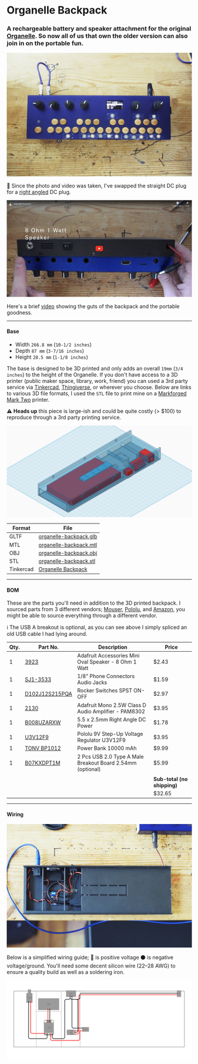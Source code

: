 # Organelle Backpack

### A rechargeable battery and speaker attachment for the original [Organelle](https://www.youtube.com/watch?v=DkwYAB6EeFE). So now all of us that own the older version can also join in on the portable fun.



![Organelle Backpack IRL](./images/organelle-backpack-irl.jpg)

:eyes: Since the photo and video was taken, I've swapped the straight DC plug for a [right angled](https://www.amazon.com/gp/product/B008UZARXW/ref=ppx_yo_dt_b_asin_title_o01_s00?ie=UTF8&psc=1) DC plug.



<a href="https://youtu.be/qm4NnYaNKb8" target="_blank">![Organelle Backpack YouTube](./images/organelle-backpack-yt.jpg)</a>

Here's a brief [video](https://youtu.be/qm4NnYaNKb8) showing the guts of the backpack and the portable goodness.



---

#### Base

- Width `266.8 mm` (`10-1/2 inches`)
- Depth `87 mm` (`3-7/16 inches`)
- Height `28.5 mm` (`1-1/8 inches`)

The base is designed to be 3D printed and only adds an overall `19mm` (`3/4 inches`) to the height of the Organelle. If you don't have access to a 3D printer (public maker space, library, work, friend) you can used a 3rd party service via [Tinkercad](https://www.tinkercad.com/things/ilVILA7wP3c-organelle-backpack/edit), [Thingiverse](https://thingiverse.com/), or wherever you choose. Below are links to various 3D file formats, I used the `STL` file to print mine on a [Markforged Mark Two](https://markforged.com/mark-two/) printer.

:warning: **Heads up** this piece is large-ish and could be quite costly (> $100) to reproduce through a 3rd party printing service.

<a href="https://www.tinkercad.com/embed/jNgClqApGlD" target="_blank">![Organelle Backpack Tinkercad](./images/organelle-backpack-iso.jpg)</a>




| Format | File |
| ------ | ---- |
| GLTF | [organelle-backpack.glb](./organelle-backpack.glb) |
| MTL | [organelle-backpack.mtl](./organelle-backpack.mtl) |
| OBJ | [organelle-backpack.obj](./organelle-backpack.obj) |
| STL | [organelle-backpack.stl](./organelle-backpack.stl) |
| Tinkercad | [Organelle Backpack](https://www.tinkercad.com/things/ilVILA7wP3c) |



---

#### BOM

These are the parts you'll need in addition to the 3D printed backpack. I sourced parts from 3 different vendors; [Mouser](https://mouser.com/), [Pololu](https://pololu.com), and [Amazon](https://amazon.com), you might be able to source everything through a different vendor.

 ℹ️ The USB A breakout is optional, as you can see above I simply spliced an old USB cable I had lying around.

| Qty.| Part No. | Description | Price |
| ---- | ---- | ---- | ---- |
| 1  | [3923](https://www.mouser.com/ProductDetail/485-3923) | Adafruit Accessories Mini Oval Speaker - 8 Ohm 1 Watt | $2.43 |
| 1 | [SJ1-3533](https://www.mouser.com/ProductDetail/CUI-Devices/SJ1-3533) | 1/8" Phone Connectors Audio Jacks | $1.59 |
| 1 | [D102J12S215PQA](https://www.mouser.com/ProductDetail/CK/D102J12S215PQA?qs=sGAEpiMZZMtNT9UGfLL4eOd3cDQgL8vMBYotf5dbv78%3D) | Rocker Switches SPST ON-OFF | $2.97 |
| 1 | [2130](https://www.mouser.com/ProductDetail/485-2130) | Adafruit Mono 2.5W Class D Audio Amplifier - PAM8302 | $3.95 |
| 1 | [B008UZARXW](https://www.amazon.com/gp/product/B008UZARXW/ref=ppx_yo_dt_b_asin_title_o01_s00?ie=UTF8&psc=1) | 5.5 x 2.5mm Right Angle DC Power | $1.78 |
| 1 | [U3V12F9](https://www.pololu.com/product/2116) | Pololu 9V Step-Up Voltage Regulator U3V12F9 | $3.95 |
| 1 | [TONV BP1012](https://www.amazon.com/gp/product/B078TFHXVY/ref=ppx_yo_dt_b_asin_title_o02_s00?ie=UTF8&psc=1) | Power Bank 10000 mAh | $9.99 |
| 1 | [B07KXDPT1M](https://www.amazon.com/flashtree-Type-Breakout-Board-2-54mm/dp/B07KXDPT1M/) | 2 Pcs USB 2.0 Type A Male Breakout Board 2.54mm (optional) | $5.99 |
| | | | |
| | | | **Sub-total (no shipping)** |
| | | | $32.65 |

---

#### Wiring


![Organelle Backpack guts](./images/organelle-backpack-guts.jpg)


Below is a simplified wiring guide; :red_circle: is positive voltage :black_circle: is negative voltage/ground. You'll need some decent silicon wire (22–28 AWG) to ensure a quality build as well as a soldering iron.

![Organelle Backpack wiring diagram](./images/organelle-backpack-wiring.jpg)